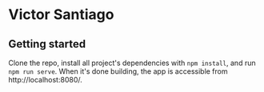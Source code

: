 # Victor Santiago

## Getting started

Clone the repo, install all project's dependencies with `npm install`, and run `npm run serve`. When it's done building, the app is accessible from http://localhost:8080/.
